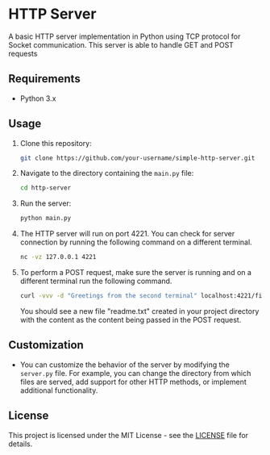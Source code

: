 # HTTP Server

A basic HTTP server implementation in Python using TCP protocol for Socket communication. This server is able to handle GET and POST requests

## Requirements

- Python 3.x

## Usage

1. Clone this repository:

   ```bash
   git clone https://github.com/your-username/simple-http-server.git
   ```

2. Navigate to the directory containing the `main.py` file:

   ```bash
   cd http-server
   ```

3. Run the server:

   ```bash
   python main.py
   ```

4. The HTTP server will run on port 4221. You can check for server connection by running
   the following command on a different terminal.

   ```bash
   nc -vz 127.0.0.1 4221
   ```

5. To perform a POST request, make sure the server is running and on a different terminal run
   the following command.

   ```bash
   curl -vvv -d "Greetings from the second terminal" localhost:4221/files/readme.txt
   ```

   You should see a new file "readme.txt" created in your project directory with the content as the content being passed in the POST request.

## Customization

- You can customize the behavior of the server by modifying the `server.py` file. For example, you can change the directory from which files are served, add support for other HTTP methods, or implement additional functionality.

## License

This project is licensed under the MIT License - see the [LICENSE](LICENSE) file for details.
